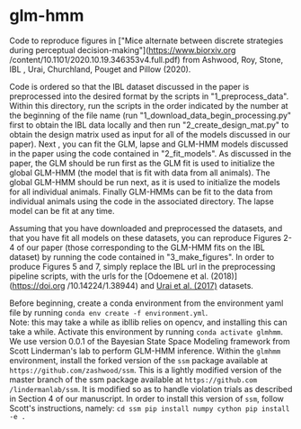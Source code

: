 # glm-hmm
Code to reproduce figures in ["Mice alternate between discrete
 strategies during perceptual decision-making"](https://www.biorxiv.org
 /content/10.1101/2020.10.19.346353v4.full.pdf) from Ashwood, Roy, Stone, IBL
 , Urai, Churchland, Pouget and Pillow (2020).

Code is ordered so that the IBL dataset discussed in the paper is
 preprocessed into the
 desired
 format by
 the scripts in "1_preprocess_data". Within this directory, run the scripts
  in the order indicated by the number at the beginning of the file name (run
   "1_download_data_begin_processing.py" first to obtain the
   IBL
   data locally and then run "2_create_design_mat.py" to obtain the design
    matrix used as input for all of the models discussed in our paper). Next
    , you can fit the GLM, lapse and GLM-HMM models discussed in the paper using
      the code contained in "2_fit_models".  As discussed in the paper, the
       GLM should be run first as the GLM fit is used to initialize the
        global GLM-HMM (the model that is fit with data from all animals).  The
         global GLM-HMM should be run next, as it is used to initialize the
          models for all individual animals.  Finally GLM-HMMs can
           be fit to the data from individual animals using the code in the
            associated directory. The
           lapse model can be fit at
           any time.
          
Assuming that you have downloaded and preprocessed the datasets, and that you
 have fit all models on these datasets,  you can reproduce Figures 2-4 of our
  paper (those corresponding to the GLM-HMM fits on the IBL dataset) by
   running the code contained in "3_make_figures".  In order to produce
    Figures 5 and 7, simply replace the IBL url in the preprocessing pipeline
     scripts, with the urls for the [Odoemene et al. (2018)](https://doi.org
     /10.14224/1.38944) and [Urai et al. (2017)](https://doi.org/10.6084/m9.figshare.4300043) datasets.


Before beginning, create a conda environment from the environment yaml file by running 
```conda env create -f environment.yml```.  
Note: this may take a while as ibllib relies on opencv, and installing
 this can take a while.  Activate this
 environment by running 
 ```conda activate glmhmm```.  
We use version 0.0.1 of the Bayesian State Space Modeling framework from
 Scott Linderman's lab to perform GLM-HMM inference.  Within the `glmhmm
 ` environment, install the forked version of the `ssm` package available at
  `https://github.com/zashwood/ssm`.  This is a lightly modified version of the
  master branch of the ssm package available at `https://github.com
  /lindermanlab/ssm`.  It is modified so as to handle violation trials as
   described in Section 4 of our manuscript.  In order to install this
    version of `ssm`, follow Scott's instructions, namely: 
    ```cd ssm
    pip install numpy cython
    pip install -e .```
